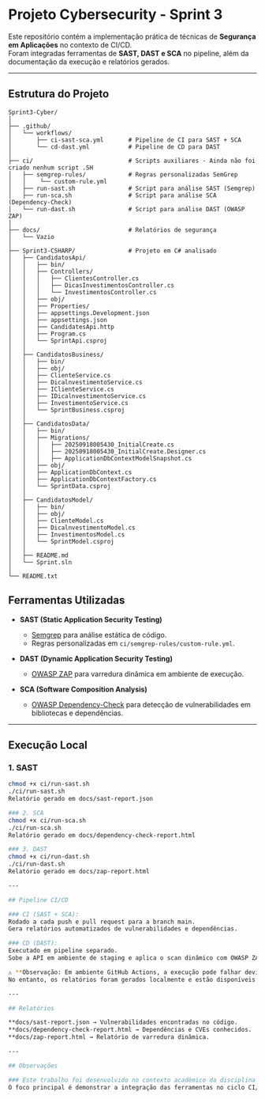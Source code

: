 # Projeto Cybersecurity - Sprint 3

Este repositório contém a implementação prática de técnicas de **Segurança em Aplicações** no contexto de CI/CD.  
Foram integradas ferramentas de **SAST, DAST e SCA** no pipeline, além da documentação da execução e relatórios gerados.

---

## Estrutura do Projeto
```
Sprint3-Cyber/
│
├── .github/
│   └── workflows/
│       ├── ci-sast-sca.yml       # Pipeline de CI para SAST + SCA
│       └── cd-dast.yml           # Pipeline de CD para DAST
│
├── ci/                           # Scripts auxiliares - Ainda não foi criado nenhum script .SH
│   ├── semgrep-rules/			  # Regras personalizadas SemGrep
│   │    └── custom-rule.yml  
│   ├── run-sast.sh               # Script para análise SAST (Semgrep)
│   ├── run-sca.sh                # Script para análise SCA (Dependency-Check)
│   └── run-dast.sh               # Script para análise DAST (OWASP ZAP)
│
├── docs/                         # Relatórios de segurança
│   └── Vazio                     
│
├── Sprint3-CSHARP/               # Projeto em C# analisado             
│   ├── CandidatosApi/
│   │   ├── bin/
│   │   ├── Controllers/
│   │   │   ├── ClientesController.cs
│   │   │   ├── DicasInvestimentosController.cs
│   │   │   └── InvestimentosController.cs
│   │   ├── obj/
│   │   ├── Properties/
│   │   ├── appsettings.Development.json
│   │   ├── appsettings.json
│   │   ├── CandidatesApi.http
│   │   ├── Program.cs
│   │   └── SprintApi.csproj
│   │
│   ├── CandidatosBusiness/
│   │   ├── bin/
│   │   ├── obj/
│   │   ├── ClienteService.cs
│   │   ├── DicalnvestimentoService.cs
│   │   ├── IClienteService.cs
│   │   ├── IDicalnvestimentoService.cs
│   │   ├── InvestimentoService.cs
│   │   └── SprintBusiness.csproj
│   │ 
│   ├── CandidatosData/
│   │   ├── bin/
│   │   ├── Migrations/
│   │   │   ├── 20250918005430_InitialCreate.cs
│   │   │   ├── 20250918005430_InitialCreate.Designer.cs
│   │   │   ├── ApplicationDbContextModelSnapshot.cs
│   │   ├── obj/
│   │   ├── ApplicationDbContext.cs
│   │   ├── ApplicationDbContextFactory.cs
│   │   └── SprintData.csproj
│   │
│   ├── CandidatosModel/
│   │   ├── bin/
│   │   ├── obj/
│   │   ├── ClienteModel.cs
│   │   ├── DicalnvestimentoModel.cs
│   │   ├── InvestimentosModel.cs
│   │   └── SprintModel.csproj
│   │ 
│   ├── README.md
│   └── Sprint.sln
│
└── README.txt
```

## Ferramentas Utilizadas

- **SAST (Static Application Security Testing)**  
  - [Semgrep](https://semgrep.dev/) para análise estática de código.  
  - Regras personalizadas em `ci/semgrep-rules/custom-rule.yml`.

- **DAST (Dynamic Application Security Testing)**  
  - [OWASP ZAP](https://www.zaproxy.org/) para varredura dinâmica em ambiente de execução.

- **SCA (Software Composition Analysis)**  
  - [OWASP Dependency-Check](https://jeremylong.github.io/DependencyCheck/) para detecção de vulnerabilidades em bibliotecas e dependências.

---

## Execução Local

### 1. SAST
```bash
chmod +x ci/run-sast.sh
./ci/run-sast.sh
Relatório gerado em docs/sast-report.json

### 2. SCA
chmod +x ci/run-sca.sh
./ci/run-sca.sh
Relatório gerado em docs/dependency-check-report.html

### 3. DAST
chmod +x ci/run-dast.sh
./ci/run-dast.sh
Relatório gerado em docs/zap-report.html

---

## Pipeline CI/CD

### CI (SAST + SCA):
Rodado a cada push e pull request para a branch main.
Gera relatórios automatizados de vulnerabilidades e dependências.

### CD (DAST):
Executado em pipeline separado.
Sobe a API em ambiente de staging e aplica o scan dinâmico com OWASP ZAP.

⚠️ **Observação: Em ambiente GitHub Actions, a execução pode falhar devido a restrições de rede e permissões de containers. 
No entanto, os relatórios foram gerados localmente e estão disponíveis no diretório docs/.

---

## Relatórios

**docs/sast-report.json → Vulnerabilidades encontradas no código.
**docs/dependency-check-report.html → Dependências e CVEs conhecidos.
**docs/zap-report.html → Relatório de varredura dinâmica.

---

## Observações

### Este trabalho foi desenvolvido no contexto acadêmico da disciplina de Cybersegurança.
O foco principal é demonstrar a integração das ferramentas no ciclo CI/CD e a produção de relatórios claros e objetivos, em vez da execução flawless em todos os ambientes.